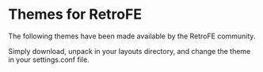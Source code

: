 # Themes for RetroFE
The following themes have been made available by the RetroFE community.

Simply download, unpack in your layouts directory, and change the theme in your settings.conf file.

